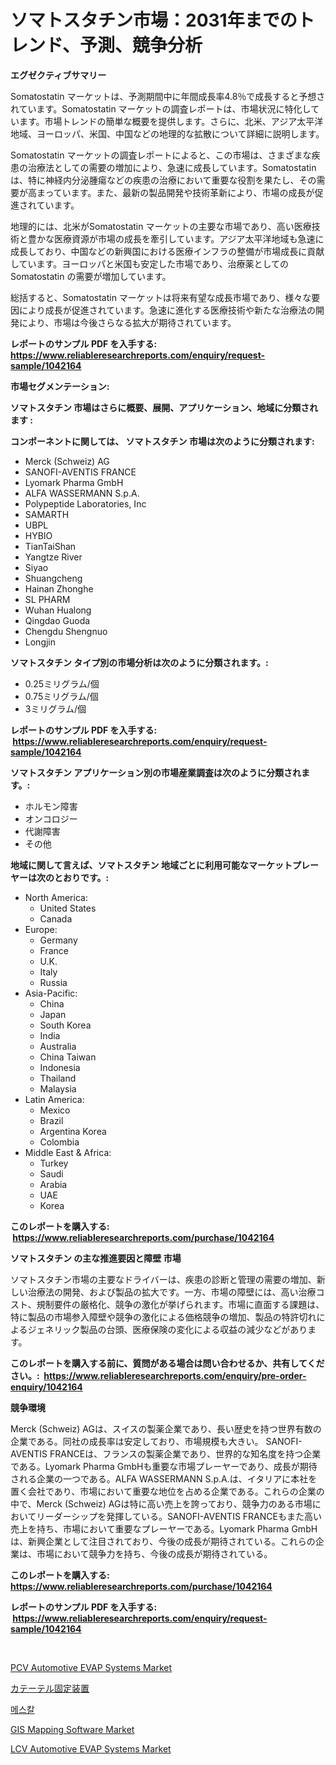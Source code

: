 <p><h1>ソマトスタチン市場：2031年までのトレンド、予測、競争分析</h1></p><p><strong>エグゼクティブサマリー</strong></p>
<p><p>Somatostatin マーケットは、予測期間中に年間成長率4.8％で成長すると予想されています。Somatostatin マーケットの調査レポートは、市場状況に特化しています。市場トレンドの簡単な概要を提供します。さらに、北米、アジア太平洋地域、ヨーロッパ、米国、中国などの地理的な拡散について詳細に説明します。</p><p>Somatostatin マーケットの調査レポートによると、この市場は、さまざまな疾患の治療法としての需要の増加により、急速に成長しています。Somatostatin は、特に神経内分泌腫瘍などの疾患の治療において重要な役割を果たし、その需要が高まっています。また、最新の製品開発や技術革新により、市場の成長が促進されています。</p><p>地理的には、北米がSomatostatin マーケットの主要な市場であり、高い医療技術と豊かな医療資源が市場の成長を牽引しています。アジア太平洋地域も急速に成長しており、中国などの新興国における医療インフラの整備が市場成長に貢献しています。ヨーロッパと米国も安定した市場であり、治療薬としてのSomatostatin の需要が増加しています。</p><p>総括すると、Somatostatin マーケットは将来有望な成長市場であり、様々な要因により成長が促進されています。急速に進化する医療技術や新たな治療法の開発により、市場は今後さらなる拡大が期待されています。</p></p>
<p><strong>レポートのサンプル PDF を入手する: <a href="https://www.reliableresearchreports.com/enquiry/request-sample/1042164">https://www.reliableresearchreports.com/enquiry/request-sample/1042164</a></strong></p>
<p><strong>市場セグメンテーション:</strong></p>
<p><strong> ソマトスタチン 市場はさらに概要、展開、アプリケーション、地域に分類されます :</strong></p>
<p><strong>コンポーネントに関しては、 ソマトスタチン 市場は次のように分類されます: &nbsp;</strong></p>
<p><ul><li>Merck (Schweiz) AG</li><li>SANOFI-AVENTIS FRANCE</li><li>Lyomark Pharma GmbH</li><li>ALFA WASSERMANN S.p.A.</li><li>Polypeptide Laboratories, Inc</li><li>SAMARTH</li><li>UBPL</li><li>HYBIO</li><li>TianTaiShan</li><li>Yangtze River</li><li>Siyao</li><li>Shuangcheng</li><li>Hainan Zhonghe</li><li>SL PHARM</li><li>Wuhan Hualong</li><li>Qingdao Guoda</li><li>Chengdu Shengnuo</li><li>Longjin</li></ul></p>
<p><strong> ソマトスタチン タイプ別の市場分析は次のように分類されます。:</strong></p>
<p><ul><li>0.25ミリグラム/個</li><li>0.75ミリグラム/個</li><li>3ミリグラム/個</li></ul></p>
<p><strong>レポートのサンプル PDF を入手する: &nbsp;<a href="https://www.reliableresearchreports.com/enquiry/request-sample/1042164">https://www.reliableresearchreports.com/enquiry/request-sample/1042164</a></strong></p>
<p><strong> ソマトスタチン アプリケーション別の市場産業調査は次のように分類されます。:</strong></p>
<p><ul><li>ホルモン障害</li><li>オンコロジー</li><li>代謝障害</li><li>その他</li></ul></p>
<p><strong>地域に関して言えば、ソマトスタチン 地域ごとに利用可能なマーケットプレーヤーは次のとおりです。:</strong></p>
<p><ul>
    <li>
        North America:
        <ul>
            <li>United States</li>
            <li>Canada</li>
        </ul>
    </li>
    <li>
        Europe:
        <ul>
            <li>Germany</li>
            <li>France</li>
            <li>U.K.</li>
            <li>Italy</li>
            <li>Russia</li>
        </ul>
    </li>
    <li>
        Asia-Pacific:
        <ul>
            <li>China</li>
            <li>Japan</li>
            <li>South Korea</li>
            <li>India</li>
            <li>Australia</li>
            <li>China Taiwan</li>
            <li>Indonesia</li>
            <li>Thailand</li>
            <li>Malaysia</li>
        </ul>
    </li>
    <li>
        Latin America:
        <ul>
            <li>Mexico</li>
            <li>Brazil</li>
            <li>Argentina Korea</li>
            <li>Colombia</li>
        </ul>
    </li>
    <li>
        Middle East & Africa:
        <ul>
            <li>Turkey</li>
            <li>Saudi</li>
            <li>Arabia</li>
            <li>UAE</li>
            <li>Korea</li>
        </ul>
    </li>
    </ul></p>
<p><strong>このレポートを購入する: &nbsp;<a href="https://www.reliableresearchreports.com/purchase/1042164">https://www.reliableresearchreports.com/purchase/1042164</a></strong></p>
<p><strong>ソマトスタチン の主な推進要因と障壁 市場</strong></p>
<p><p>ソマトスタチン市場の主要なドライバーは、疾患の診断と管理の需要の増加、新しい治療法の開発、および製品の拡大です。一方、市場の障壁には、高い治療コスト、規制要件の厳格化、競争の激化が挙げられます。市場に直面する課題は、特に製品の市場参入障壁や競争の激化による価格競争の増加、製品の特許切れによるジェネリック製品の台頭、医療保険の変化による収益の減少などがあります。</p></p>
<p><strong>このレポートを購入する前に、質問がある場合は問い合わせるか、共有してください。:&nbsp; <a href="https://www.reliableresearchreports.com/enquiry/pre-order-enquiry/1042164">https://www.reliableresearchreports.com/enquiry/pre-order-enquiry/1042164</a></strong></p>
<p><strong>競争環境</strong></p>
<p><p>Merck (Schweiz) AGは、スイスの製薬企業であり、長い歴史を持つ世界有数の企業である。同社の成長率は安定しており、市場規模も大きい。 SANOFI-AVENTIS FRANCEは、フランスの製薬企業であり、世界的な知名度を持つ企業である。Lyomark Pharma GmbHも重要な市場プレーヤーであり、成長が期待される企業の一つである。ALFA WASSERMANN S.p.A.は、イタリアに本社を置く会社であり、市場において重要な地位を占める企業である。これらの企業の中で、Merck (Schweiz) AGは特に高い売上を誇っており、競争力のある市場においてリーダーシップを発揮している。SANOFI-AVENTIS FRANCEもまた高い売上を持ち、市場において重要なプレーヤーである。Lyomark Pharma GmbHは、新興企業として注目されており、今後の成長が期待されている。これらの企業は、市場において競争力を持ち、今後の成長が期待されている。</p></p>
<p><strong>このレポートを購入する: &nbsp; <a href="https://www.reliableresearchreports.com/purchase/1042164">https://www.reliableresearchreports.com/purchase/1042164</a></strong></p>
<p><strong>レポートのサンプル PDF を入手する: &nbsp;<a href="https://www.reliableresearchreports.com/enquiry/request-sample/1042164">https://www.reliableresearchreports.com/enquiry/request-sample/1042164</a></strong><strong></strong></p>
<p>&nbsp;</p>
<p><p><a href="https://github.com/NorbertYates/Market-Research-Report-List-3/blob/main/pcv-automotive-evap-systems-market.md">PCV Automotive EVAP Systems Market</a></p><p><a href="https://medium.com/@minnieebert2827/%E3%82%AB%E3%83%86%E3%83%BC%E3%83%86%E3%83%AB%E5%9B%BA%E5%AE%9A%E8%A3%85%E7%BD%AE%E5%B8%82%E5%A0%B4%E3%81%AE%E8%A6%8F%E6%A8%A1%E3%81%A8%E5%B8%82%E5%A0%B4%E5%8B%95%E5%90%91-%E5%AE%8C%E5%85%A8%E3%81%AA%E7%94%A3%E6%A5%AD%E6%A6%82%E8%A6%81-2024%E5%B9%B4%E3%81%8B%E3%82%892031%E5%B9%B4-282c8a7d7732">カテーテル固定装置</a></p><p><a href="https://medium.com/@ar-medical/%EB%A9%94%EC%8A%A4%EC%B9%BC-%EC%8B%9C%EC%9E%A5-%EB%B3%B4%EA%B3%A0%EC%84%9C%EB%8A%94%EC%9D%B4-%EC%8B%9C%EC%9E%A5%EC%9D%98-%EC%B5%9C%EC%8B%A0-%ED%8A%B8%EB%A0%8C%EB%93%9C%EC%99%80-%EC%84%B1%EC%9E%A5-%EA%B8%B0%ED%9A%8C%EB%A5%BC-%EB%B3%B4%EC%97%AC%EC%A4%8D%EB%8B%88%EB%8B%A4-2d2e3813e435">메스칼</a></p><p><a href="https://issuu.com/reportprime-2/docs/gis-mapping-software-market-size-2030.pptx">GIS Mapping Software Market</a></p><p><a href="https://github.com/prosalinda88/Market-Research-Report-List-3/blob/main/lcv-automotive-evap-systems-market.md">LCV Automotive EVAP Systems Market</a></p></p>